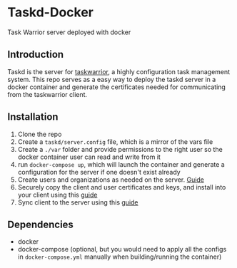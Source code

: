 # Taskd-Docker
Task Warrior server deployed with docker

## Introduction
Taskd is the server for [taskwarrior](https://taskwarrior.org/), a highly configuration task management system. This repo serves as a easy way to deploy the taskd server in a docker container and generate the certificates needed for communicating from the taskwarrior client.

## Installation
1. Clone the repo
2. Create a `taskd/server.config` file, which is a mirror of the vars file
3. Create a `./var` folder and provide permissions to the right user so the docker container user can read and write from it 
4. run `docker-compose up`, which will launch the container and generate a configuration for the server if one doesn't exist already
5. Create users and organizations as needed on the server. [Guide](https://taskwarrior.org/docs/taskserver/user.html)
6. Securely copy the client and user certificates and keys, and install into your client using this [guide](https://taskwarrior.org/docs/taskserver/taskwarrior.html)
7. Sync client to the server using this [guide](https://taskwarrior.org/docs/taskserver/sync.html)

## Dependencies
* docker
* docker-compose (optional, but you would need to apply all the configs in `docker-compose.yml` manually when building/running the container)
